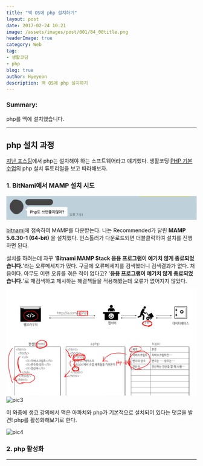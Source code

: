 ```yaml
---
title: "맥 OS에 php 설치하기"
layout: post
date: 2017-02-24 10:21
image: /assets/images/post/001/84_00title.png
headerImage: true
category: Web
tag:
- 생활코딩
- php
blog: true
author: Hyeyeon
description: 맥 OS에 php 설치하기
---
```


### Summary:

php를 맥에 설치했습니다.

---

## php 설치 과정

[지난 포스팅](https://imyeonn.github.io/web/83/)에서 php는 설치해야 하는 소프트웨어라고 얘기했다. 생활코딩 [PHP 기본수업](https://opentutorials.org/course/62/5104)의 php 설치 튜토리얼을 보고 따라해보자.

### 1. BitNami에서 MAMP 설치 시도

![pic1](/assets/images/post/001/83_01.png)

[bitnami](https://bitnami.com/stack/mamp/installer)에 접속하여 MAMP를 다운받는다. 나는 Recommended가 달린 **MAMP 5.6.30-1 (64-bit)** 을 설치했다. 인스톨러가 다운로드되면 더블클릭하여 설치를 진행하면 된다.

설치를 하려는데 자꾸 '**Bitnami MAMP Stack 응용 프로그램이 예기치 않게 종료되었습니다.**'라는 오류메세지가 떴다. 구글에 오류메세지를 검색했더니 검색결과가 없다. 처음이다. 아무도 이런 오류를 겪은 적이 없다고? '**응용 프로그램이 예기치 않게 종료되었습니다.**'로 재검색하고 제시하는 해결책들을 적용해봤는데 오류가 없어지지 않았다.

![pic2](/assets/images/post/001/83_02.png)
![pic3](/assets/images/post/001/83_03.png)

이 와중에 생코 강의에서 맥은 아파치와 php가 기본적으로 설치되어 있다는 댓글을 발견! php를 활성화해보기로 한다.

![pic4](/assets/images/post/001/83_04.png)

### 2. php 활성화

---
